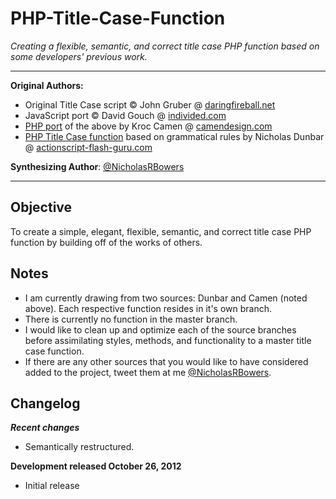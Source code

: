PHP-Title-Case-Function
=======================
*Creating a flexible, semantic, and correct title case PHP function based on some developers' previous work.*

--------------------------------------------------------------------------------------------

**Original Authors:**
* Original Title Case script © John Gruber @ [daringfireball.net](http://daringfireball.net)
* JavaScript port © David Gouch @ [individed.com](http://individed.com)
* [PHP port](http://camendesign.com/code/title-case) of the above by Kroc Camen @ [camendesign.com](http://camendesign.com)
* [PHP Title Case function](http://www.actionscript-flash-guru.com/blog/13-title-case-function-in-php-based-on-grammatical-rules-for-capitalizing-the-words-in-a-title) based on grammatical rules by Nicholas Dunbar @ [actionscript-flash-guru.com](http://actionscript-flash-guru.com)

**Synthesizing Author**: [@NicholasRBowers](http://twitter.com/NicholasRBowers)

--------------------------------------------------------------------------------------------

Objective
---------
To create a simple, elegant, flexible, semantic, and correct title case PHP function by building off of the works of others.

Notes
-----
* I am currently drawing from two sources: Dunbar and Camen (noted above). Each respective function resides in it's own branch.
* There is currently no function in the master branch.
* I would like to clean up and optimize each of the source branches before assimilating styles, methods, and functionality to a master title case function.
* If there are any other sources that you would like to have considered added to the project, tweet them at me [@NicholasRBowers](http://twitter.com/NicholasRBowers).

Changelog
---------
***Recent changes***
* Semantically restructured.

**Development released October 26, 2012**
* Initial release